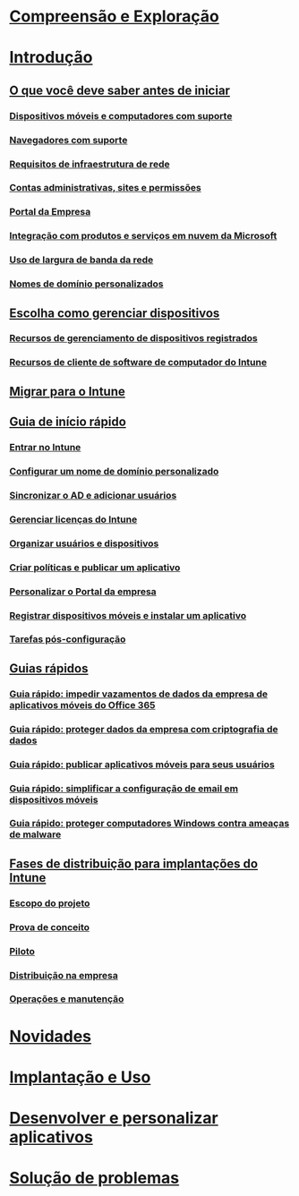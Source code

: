 # [Compreensão e Exploração](/intune/understand-explore/introduction-to-microsoft-intune)

# [Introdução](what-to-know-before-you-start-microsoft-intune.md)
## [O que você deve saber antes de iniciar ](what-to-know-before-you-start-microsoft-intune.md)
### [Dispositivos móveis e computadores com suporte](supported-mobile-devices-and-computers.md)
### [Navegadores com suporte](supported-web-browsers.md)
### [Requisitos de infraestrutura de rede](network-infrastructure-requirements-for-microsoft-intune.md)
### [Contas administrativas, sites e permissões](administrative-accounts-websites-perms.md)
### [Portal da Empresa](microsoft-intune-company-portal.md)
### [Integração com produtos e serviços em nuvem da Microsoft](integration-with-cloud-services.md)
### [Uso de largura de banda da rede](network-bandwidth-use.md)
### [Nomes de domínio personalizados](domain-names-for-microsoft-intune.md)

## [Escolha como gerenciar dispositivos](choose-how-to-manage-devices.md)
### [Recursos de gerenciamento de dispositivos registrados](mobile-device-management-capabilities-in-microsoft-intune.md)
### [Recursos de cliente de software de computador do Intune](windows-pc-management-capabilities-in-microsoft-intune.md)

## [Migrar para o Intune](migrate-to-intune.md)

## [Guia de início rápido](start-with-a-paid-subscription-to-microsoft-intune.md)
### [Entrar no Intune](start-with-a-paid-subscription-to-microsoft-intune-step-1.md)
### [Configurar um nome de domínio personalizado](start-with-a-paid-subscription-to-microsoft-intune-step-2.md)
### [Sincronizar o AD e adicionar usuários](start-with-a-paid-subscription-to-microsoft-intune-step-3.md)
### [Gerenciar licenças do Intune](start-with-a-paid-subscription-to-microsoft-intune-step-4.md)
### [Organizar usuários e dispositivos](start-with-a-paid-subscription-to-microsoft-intune-step-5.md)
### [Criar políticas e publicar um aplicativo](start-with-a-paid-subscription-to-microsoft-intune-step-6.md)
### [Personalizar o Portal da empresa](start-with-a-paid-subscription-to-microsoft-intune-step-7.md)
### [Registrar dispositivos móveis e instalar um aplicativo](start-with-a-paid-subscription-to-microsoft-intune-step-8.md)
### [Tarefas pós-configuração](post-configuration-tasks.md)

## [Guias rápidos](prevent-company-data-leaks-from-Office-365-mobile-apps.md)
### [Guia rápido: impedir vazamentos de dados da empresa de aplicativos móveis do Office 365](prevent-company-data-leaks-from-Office-365-mobile-apps.md)
### [Guia rápido: proteger dados da empresa com criptografia de dados](protect-data-encryption.md)
### [Guia rápido: publicar aplicativos móveis para seus usuários](publish-mobile-apps-to-users.md)
### [Guia rápido: simplificar a configuração de email em dispositivos móveis](simplify-email-configuration-on-mobile-devices.md)
### [Guia rápido: proteger computadores Windows contra ameaças de malware](protect-pcs-against-malware-threats.md)

## [Fases de distribuição para implantações do Intune](rollout-phases-for-microsoft-intune-deployment.md)
### [Escopo do projeto](project-scope.md)
### [Prova de conceito](proof-of-concept.md)
### [Piloto](pilot.md)
### [Distribuição na empresa](enterprise-rollout.md)
### [Operações e manutenção](operations-and-maintenance.md)

<!-- # [Plan and Design](/intune/plan-design/ways-to-do-enterprise-mobility) -->
# [Novidades](/intune/whats-new/whats-new-in-microsoft-intune)
# [Implantação e Uso](/intune/deploy-use/overview-of-device-and-app-lifecycles-in-microsoft-intune)
# [Desenvolver e personalizar aplicativos](/intune/develop/intune-app-sdk)
# [Solução de problemas](/intune/troubleshoot/general-troubleshooting-tips-for-microsoft-intune)


<!--HONumber=Oct16_HO3-->


